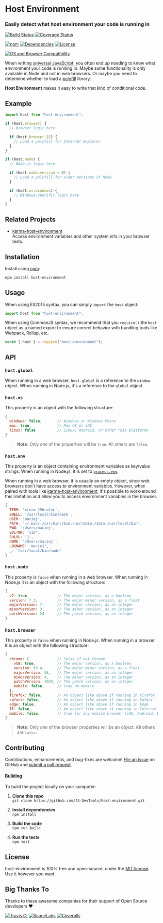 Host Environment
==============================

### Easily detect what host environment your code is running in

[![Build Status](https://api.travis-ci.com/JS-DevTools/host-environment.svg?branch=master)](https://travis-ci.com/JS-DevTools/host-environment)
[![Coverage Status](https://coveralls.io/repos/github/JS-DevTools/host-environment/badge.svg?branch=master)](https://coveralls.io/github/JS-DevTools/host-environment)

[![npm](https://img.shields.io/npm/v/host-environment.svg)](https://www.npmjs.com/package/host-environment)
[![Dependencies](https://david-dm.org/JS-DevTools/host-environment.svg)](https://david-dm.org/JS-DevTools/host-environment)
[![License](https://img.shields.io/npm/l/host-environment.svg)](LICENSE)

[![OS and Browser Compatibility](https://jsdevtools.org/img/badges/ci-badges-with-ie.svg)](https://travis-ci.com/JS-DevTools/host-environment)


When writing [universal JavaScript](https://medium.com/@mjackson/universal-javascript-4761051b7ae9), you often end up needing to know what environment your code is running in.  Maybe some functionality is only available in Node and not in web browsers.  Or maybe you need to determine whether to load a [polyfill](https://en.wikipedia.org/wiki/Polyfill_(programming)) library.

**Host Environment** makes it easy to write that kind of conditional code.



Example
--------------------------

```javascript
import host from "host-environment";

if (host.browser) {
  // Browser logic here

  if (host.browser.IE) {
    // Load a polyfill for Internet Explorer
  }
}

if (host.node) {
  // Node.js logic here

  if (host.node.version < 8) {
    // Load a polyfill for older versions of Node
  }

  if (host.os.windows) {
    // Windows-specific logic here
  }
}
```



Related Projects
--------------------------
- [karma-host-environment](https://jsdevtools.org/karma-host-environment/)<br>
  Access environment variables and other system info in your browser tests.



Installation
--------------------------
Install using [npm](https://docs.npmjs.com/about-npm/):

```bash
npm install host-environment
```



Usage
--------------------------
When using ES2015 syntax, you can simply `import` the `host` object:

```javascript
import host from "host-environment";
```

When using CommonJS syntax, we recommend that you `require()` the `host` object as a named export to ensure correct behavior with bundling tools like Webpack, Rollup, etc.

```javascript
const { host } = require("host-environment");
```



API
--------------------------

### `host.global`
When running in a web browser, `host.global` is a reference to the `window` object.  When running in Node.js, it's a reference to the `global` object.


### `host.os`
This property is an object with the following structure:

```javascript
{
  windows: false,       // Windows or Windows Phone
  mac: true,            // Mac OS or iOS
  linux: false          // Linux, Android, or other *nix platforms
}
```

> **Note:** Only _one_ of the properties will be `true`. All others are `false`.


### `host.env`
This property is an object containing environment variables as key/value strings.  When running in Node.js, it is set to [`process.env`](https://nodejs.org/api/process.html#process_process_env).

When running in a web browser, it is usually an empty object, since web browsers don't have access to environment variables. However, when paired with tools like [karma-host-environment](https://jsdevtools.org/karma-host-environment/), it's possible to work-around this limitation and allow you to access environment variables in the browser.

```javascript
{
  TERM: 'xterm-256color',
  SHELL: '/usr/local/bin/bash',
  USER: 'maciej',
  PATH: '~/.bin/:/usr/bin:/bin:/usr/sbin:/sbin:/usr/local/bin',
  PWD: '/Users/maciej',
  EDITOR: 'vim',
  SHLVL: '1',
  HOME: '/Users/maciej',
  LOGNAME: 'maciej',
  _: '/usr/local/bin/node'
}
```


### `host.node`
This property is `false` when running in a web browser.  When running in Node.js it is an object with the following structure:

```javascript
{
  v7: true,             // The major version, as a boolean
  version: 7.3,         // The major.minor version, as a float
  majorVersion: 7,      // The major version, as an integer
  minorVersion: 3,      // The minor version, as an integer
  patchVersion: 24      // The patch version, as an integer
}
```


### `host.browser`
This property is `false` when running in Node.js. When running in a browser it is an object with the following structure:

```javascript
{
  chrome: {             // false if not Chrome
    v58: true,          // The major version, as a boolean
    version: 58.4,      // The major.minor version, as a float
    majorVersion: 58,   // The major version, as an integer
    minorVersion: 4,    // The minor version, as an integer
    patchVersion: 3029, // The patch version, as an integer
    mobile: false,      // true on mobile
  },
  firefox: false,       // An object like above if running in Firefox
  safari: false,        // An object like above if running in Safari
  edge: false,          // An object like above if running in Edge
  IE: false,            // An object like above if running in Internet Explorer
  mobile: false,        // true for any mobile browser (iOS, Android, Windows Phone, etc)
}
```

> **Note:** Only _one_ of the browser properties will be an object. All others are `false`.



Contributing
--------------------------
Contributions, enhancements, and bug-fixes are welcome!  [File an issue](https://github.com/JS-DevTools/host-environment/issues) on GitHub and [submit a pull request](https://github.com/JS-DevTools/host-environment/pulls).

#### Building
To build the project locally on your computer:

1. __Clone this repo__<br>
`git clone https://github.com/JS-DevTools/host-environment.git`

2. __Install dependencies__<br>
`npm install`

3. __Build the code__<br>
`npm run build`

4. __Run the tests__<br>
`npm test`



License
--------------------------
host-environment is 100% free and open-source, under the [MIT license](LICENSE). Use it however you want.



Big Thanks To
--------------------------
Thanks to these awesome companies for their support of Open Source developers ❤

[![Travis CI](https://jsdevtools.org/img/badges/travis-ci.svg)](https://travis-ci.com)
[![SauceLabs](https://jsdevtools.org/img/badges/sauce-labs.svg)](https://saucelabs.com)
[![Coveralls](https://jsdevtools.org/img/badges/coveralls.svg)](https://coveralls.io)
